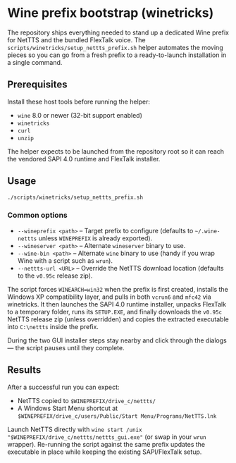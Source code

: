 # Wine prefix bootstrap (winetricks)

The repository ships everything needed to stand up a dedicated Wine prefix for NetTTS and the bundled FlexTalk voice.
The `scripts/winetricks/setup_nettts_prefix.sh` helper automates the moving pieces so you can go from a fresh prefix to a
ready-to-launch installation in a single command.

## Prerequisites

Install these host tools before running the helper:

- `wine` 8.0 or newer (32-bit support enabled)
- `winetricks`
- `curl`
- `unzip`

The helper expects to be launched from the repository root so it can reach the vendored SAPI 4.0 runtime and FlexTalk installer.

## Usage

```bash
./scripts/winetricks/setup_nettts_prefix.sh
```

### Common options

- `--wineprefix <path>` – Target prefix to configure (defaults to `~/.wine-nettts` unless `WINEPREFIX` is already exported).
- `--wineserver <path>` – Alternate `wineserver` binary to use.
- `--wine-bin <path>` – Alternate `wine` binary to use (handy if you wrap Wine with a script such as `wrun`).
- `--nettts-url <URL>` – Override the NetTTS download location (defaults to the `v0.95c` release zip).

The script forces `WINEARCH=win32` when the prefix is first created, installs the Windows XP compatibility layer, and pulls in
both `vcrun6` and `mfc42` via winetricks. It then launches the SAPI 4.0 runtime installer, unpacks FlexTalk to a temporary
folder, runs its `SETUP.EXE`, and finally downloads the `v0.95c` NetTTS release zip (unless overridden) and copies the
extracted executable into `C:\nettts` inside the prefix.

During the two GUI installer steps stay nearby and click through the dialogs — the script pauses until they complete.

## Results

After a successful run you can expect:

- NetTTS copied to `$WINEPREFIX/drive_c/nettts/`
- A Windows Start Menu shortcut at `$WINEPREFIX/drive_c/users/Public/Start Menu/Programs/NetTTS.lnk`

Launch NetTTS directly with `wine start /unix "$WINEPREFIX/drive_c/nettts/nettts_gui.exe"` (or swap in your `wrun` wrapper).
Re-running the script against the same prefix updates the executable in place while keeping the existing SAPI/FlexTalk setup.
